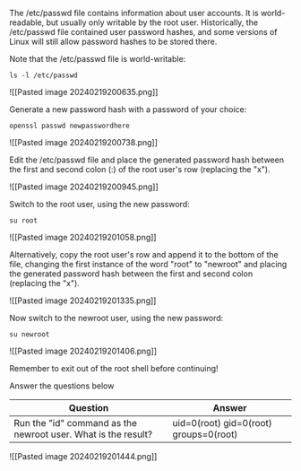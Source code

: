 The /etc/passwd file contains information about user accounts. It is world-readable, but usually only writable by the root user. Historically, the /etc/passwd file contained user password hashes, and some versions of Linux will still allow password hashes to be stored there.

Note that the /etc/passwd file is world-writable:

```
ls -l /etc/passwd
```

![[Pasted image 20240219200635.png]]

Generate a new password hash with a password of your choice:

```
openssl passwd newpasswordhere
```

![[Pasted image 20240219200738.png]]

Edit the /etc/passwd file and place the generated password hash between the first and second colon (:) of the root user's row (replacing the "x").

![[Pasted image 20240219200945.png]]

Switch to the root user, using the new password:

```
su root
```

![[Pasted image 20240219201058.png]]

Alternatively, copy the root user's row and append it to the bottom of the file, changing the first instance of the word "root" to "newroot" and placing the generated password hash between the first and second colon (replacing the "x").  

![[Pasted image 20240219201335.png]]

Now switch to the newroot user, using the new password:

```
su newroot
```

![[Pasted image 20240219201406.png]]

Remember to exit out of the root shell before continuing!

Answer the questions below

| Question | Answer    |
| -------- | --- |
| Run the "id" command as the newroot user. What is the result?         | uid=0(root) gid=0(root) groups=0(root)    |

![[Pasted image 20240219201444.png]]
